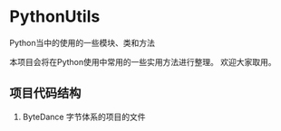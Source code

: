 # PythonUtils
Python当中的使用的一些模块、类和方法

本项目会将在Python使用中常用的一些实用方法进行整理。
欢迎大家取用。

## 项目代码结构

1. ByteDance 字节体系的项目的文件